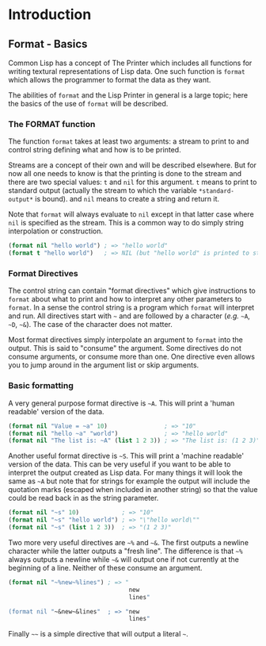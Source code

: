 # Introduction

## Format - Basics

Common Lisp has a concept of The Printer which includes all functions for writing textural representations of Lisp data. One such function is `format` which allows the programmer to format the data as they want.

The abilities of `format` and the Lisp Printer in general is a large topic; here the basics of the use of `format` will be described.

### The FORMAT function

The function `format` takes at least two arguments: a stream to print to and control string defining what and how is to be printed. 

Streams are a concept of their own and will be described elsewhere. But for now all one needs to know is that the printing is done to the stream and there are two special values: `t` and `nil` for this argument. `t` means to print to standard output (actually the stream to which the variable `*standard-output*` is bound). and `nil` means to create a string and return it.

Note that `format` will always evaluate to `nil` except in that latter case where `nil` is specified as the stream. This is a common way to do simply string interpolation or construction.

```lisp
(format nil "hello world") ; => "hello world"
(format t "hello world")   ; => NIL (but "hello world" is printed to standard output)
```

### Format Directives

The control string can contain "format directives" which give instructions to `format` about what to print and how to interpret any other parameters to `format`. In a sense the control string is a program which `format` will interpret and run. All directives start with `~` and are followed by a character (_e.g._ `~A`, `~D`, `~&`). The case of the character does not matter.

Most format directives simply interpolate an argument to `format` into the output. This is said to "consume" the argument. Some directives do not consume arguments, or consume more than one. One directive even allows you to jump around in the argument list or skip arguments.

### Basic formatting

A very general purpose format directive is `~A`. This will print a 'human readable' version of the data.

```lisp
(format nil "Value = ~a" 10)                ; => "10"
(format nil "hello ~a" "world")             ; => "hello world"
(format nil "The list is: ~A" (list 1 2 3)) ; => "The list is: (1 2 3)"
```

Another useful format directive is `~S`. This will print a 'machine readable' version of the data. This can be very useful if you want to be able to interpret the output created as Lisp data. For many things it will look the same as `~A` but note that for strings for example the output will include the quotation marks (escaped when included in another string) so that the value could be read back in as the string parameter.

```lisp
(format nil "~s" 10)            ; => "10"
(format nil "~s" "hello world") ; => "\"hello world\""
(format nil "~s" (list 1 2 3))  ; => "(1 2 3)"
```

Two more very useful directives are `~%` and `~&`. The first outputs a newline character while the latter outputs a "fresh line". The difference is that `~%` always outputs a newline while `~&` will output one if not currently at the beginning of a line. Neither of these consume an argument.

```lisp
(format nil "~%new~%lines") ; => "
                                  new
                                  lines"

(format nil "~&new~&lines"  ; => "new
                                  lines"
```

Finally `~~` is a simple directive that will output a literal `~`.
